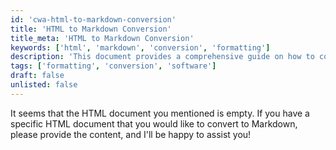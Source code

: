 ```yaml
---
id: 'cwa-html-to-markdown-conversion'
title: 'HTML to Markdown Conversion'
title_meta: 'HTML to Markdown Conversion'
keywords: ['html', 'markdown', 'conversion', 'formatting']
description: 'This document provides a comprehensive guide on how to convert HTML documents to Markdown format, including tips and best practices to ensure the integrity of the content during the conversion process.'
tags: ['formatting', 'conversion', 'software']
draft: false
unlisted: false
---
```

It seems that the HTML document you mentioned is empty. If you have a specific HTML document that you would like to convert to Markdown, please provide the content, and I'll be happy to assist you!


